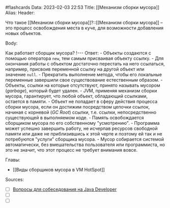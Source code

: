#flashcards
Data: 2023-02-03 22:53
Title: [[Механизм сборки мусора]]
Alias:
Header:

Что такое [[Механизм сборки мусора]]?::[[Механизм сборки мусора]] – это процесс освобождения места в куче, для возможности добавления новых объектов.
<!--SR:!2023-03-14,3,350-->



Body:



Как работает сборщик мусора?
!---
Ответ:
	- Объекты создаются с помощью оператора `new`, тем самым присваивая объекту ссылку.
	- Для окончания работы с объектом достаточно перестать на него ссылаться, например, присвоив переменной ссылку на другой объект или значение `null`.
	- Прекратить выполнение метода, чтобы его локальные переменные завершили свое существование естественным образом.
	- Объекты, ссылки на которые отсутствуют, принято называть мусором (_garbage_), который будет удален.
	- JVM, применяя механизм сборки мусора, гарантирует, что любой объект, обладающий ссылками, остается в памяти. 
	- Объект не попадает в сферу действия процесса сборки мусора, если он достижим посредством цепочки ссылок, начиная с корневой (_GC Root_) ссылки, т.е. ссылки, непосредственно существующей в выполняемом коде.
	- Память освобождается сборщиком мусора по его собственному "усмотрению".
	- Программа может успешно завершить работу, не исчерпав ресурсов свободной памяти или даже не приблизившись к этой черте и поэтому ей так и не потребуются "услуги" сборщика мусора.
	- Мусор собирается системой автоматически, без вмешательства пользователя или программиста, но это не значит, что этот процесс не требует внимания вовсе.
<!--SR:!2023-03-14,3,290-->




Главы:
- [[Виды сборщиков мусора в VM HotSpot]]


Sources:
- [ ] [Вопросы для собеседования на Java Developer](https://github.com/enhorse/java-interview/blob/master/README.md#%D0%9E%D0%9E%D0%9F)
- [ ] []()
- [ ] []()
